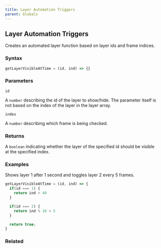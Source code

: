 ```yaml
---
title: Layer Automation Triggers
parent: Globals
---
```


## Layer Automation Triggers

Creates an automated layer function based on layer ids and frame indices.

### Syntax

```js
getLayerVisibleAtTime = (id, ind) => {}
```

### Parameters

`id`

A `number` describing the id of the layer to show/hide. The parameter itself is not based on the index of the layer in the layer array.

`index`

A `number` describing which frame is being checked.

### Returns

A `boolean` indicating whether the layer of the specified id should be visible at the specified index.

### Examples

Shows layer 1 after 1 second and toggles layer 2 every 5 frames.

```js
getLayerVisibleAtTime = (id, ind) => {
  if(id === 1) {
    return ind > 40
  }

  if(id === 2) {
    return ind % 10 < 5
  }

  return true;
}
```

### Related
